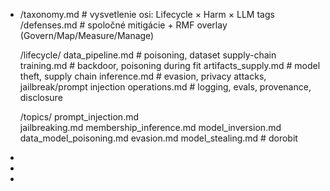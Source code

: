 - /taxonomy.md                # vysvetlenie osi: Lifecycle × Harm × LLM tags
  /defenses.md                # spoločné mitigácie + RMF overlay (Govern/Map/Measure/Manage)
  
  /lifecycle/
    data_pipeline.md          # poisoning, dataset supply-chain
    training.md               # backdoor, poisoning during fit
    artifacts_supply.md       # model theft, supply chain
    inference.md              # evasion, privacy attacks, jailbreak/prompt injection
    operations.md             # logging, evals, provenance, disclosure
  
  /topics/
    prompt_injection.md       
    jailbreaking.md
    membership_inference.md
    model_inversion.md
    data_model_poisoning.md
    evasion.md
    model_stealing.md         # dorobit
-
-
-